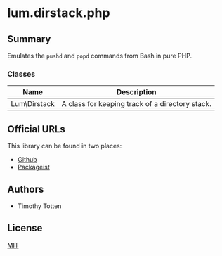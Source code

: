 # lum.dirstack.php

## Summary

Emulates the `pushd` and `popd` commands from Bash in pure PHP.

### Classes

| Name                    | Description                                       |
| ----------------------- | ------------------------------------------------- |
| Lum\Dirstack            | A class for keeping track of a directory stack.   |

## Official URLs

This library can be found in two places:

 * [Github](https://github.com/supernovus/lum.dirstack.php)
 * [Packageist](https://packagist.org/packages/lum/lum-dirstack)

## Authors

- Timothy Totten

## License

[MIT](https://spdx.org/licenses/MIT.html)
